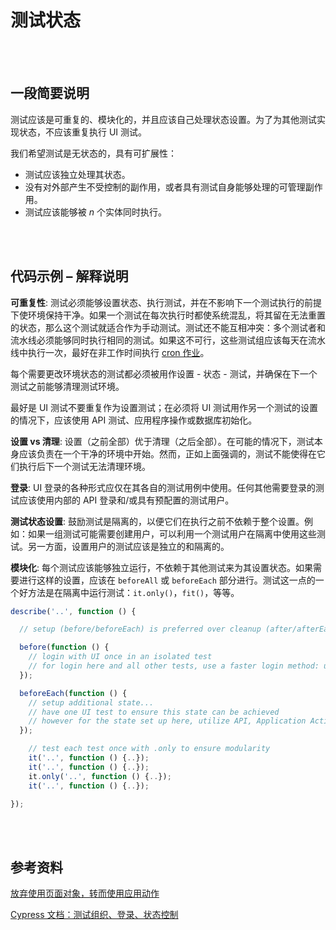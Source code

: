 # 测试状态

<br/><br/>

## 一段简要说明

测试应该是可重复的、模块化的，并且应该自己处理状态设置。为了为其他测试实现状态，不应该重复执行 UI 测试。

我们希望测试是无状态的，具有可扩展性：

- 测试应该独立处理其状态。
- 没有对外部产生不受控制的副作用，或者具有测试自身能够处理的可管理副作用。
- 测试应该能够被 *n* 个实体同时执行。

<br/><br/>

## 代码示例 – 解释说明

**可重复性**: 测试必须能够设置状态、执行测试，并在不影响下一个测试执行的前提下使环境保持干净。如果一个测试在每次执行时都使系统混乱，将其留在无法重置的状态，那么这个测试就适合作为手动测试。测试还不能互相冲突：多个测试者和流水线必须能够同时执行相同的测试。如果这不可行，这些测试组应该每天在流水线中执行一次，最好在非工作时间执行 [cron 作业](https://crontab.guru/#0_1-23_*_*_6-7)。

每个需要更改环境状态的测试都必须被用作设置 - 状态 - 测试，并确保在下一个测试之前能够清理测试环境。

最好是 UI 测试不要重复作为设置测试；在必须将 UI 测试用作另一个测试的设置的情况下，应该使用 API 测试、应用程序操作或数据库初始化。

**设置 vs 清理**: 设置（之前全部）优于清理（之后全部）。在可能的情况下，测试本身应该负责在一个干净的环境中开始。然而，正如上面强调的，测试不能使得在它们执行后下一个测试无法清理环境。

**登录**: UI 登录的各种形式应仅在其各自的测试用例中使用。任何其他需要登录的测试应该使用内部的 API 登录和/或具有预配置的测试用户。

**测试状态设置**: 鼓励测试是隔离的，以便它们在执行之前不依赖于整个设置。例如：如果一组测试可能需要创建用户，可以利用一个测试用户在隔离中使用这些测试。另一方面，设置用户的测试应该是独立的和隔离的。

**模块化**: 每个测试应该能够独立运行，不依赖于其他测试来为其设置状态。如果需要进行这样的设置，应该在 `beforeAll` 或 `beforeEach` 部分进行。测试这一点的一个好方法是在隔离中运行测试：`it.only()`，`fit()`，等等。

```JavaScript
describe('..', function () {

  // setup (before/beforeEach) is preferred over cleanup (after/afterEach)

  before(function () {
    // login with UI once in an isolated test
    // for login here and all other tests, use a faster login method: use API, App Actions or DB seeding
  });

  beforeEach(function () {
    // setup additional state...
    // have one UI test to ensure this state can be achieved
    // however for the state set up here, utilize API, Application Actions or DB seeding; do not repeat UI tests
  });

    // test each test once with .only to ensure modularity
    it('..', function () {..});
    it('..', function () {..});
    it.only('..', function () {..});
    it('..', function () {..});

});

```

<br/><br/>

## 参考资料

[放弃使用页面对象，转而使用应用动作](https://www.cypress.io/blog/2019/01/03/stop-using-page-objects-and-start-using-app-actions/)

[Cypress 文档：测试组织、登录、状态控制](https://docs.cypress.io/guides/references/best-practices.html#Organizing-Tests-Logging-In-Controlling-State)
